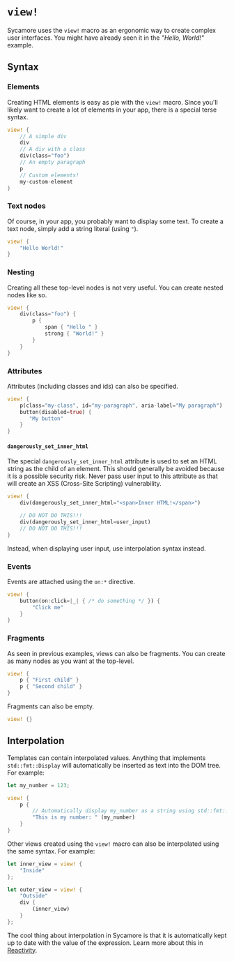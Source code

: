 # `view!`

Sycamore uses the `view!` macro as an ergonomic way to create complex user interfaces. You might
have already seen it in the _"Hello, World!"_ example.

## Syntax

### Elements

Creating HTML elements is easy as pie with the `view!` macro. Since you'll likely want to create
a lot of elements in your app, there is a special terse syntax.

```rust
view! {
    // A simple div
    div
    // A div with a class
    div(class="foo")
    // An empty paragraph
    p
    // Custom elements!
    my-custom-element
}
```

### Text nodes

Of course, in your app, you probably want to display some text. To create a text node, simply add a
string literal (using `"`).

```rust
view! {
    "Hello World!"
}
```

### Nesting

Creating all these top-level nodes is not very useful. You can create nested nodes like so.

```rust
view! {
    div(class="foo") {
        p {
            span { "Hello " }
            strong { "World!" }
        }
    }
}
```

### Attributes

Attributes (including classes and ids) can also be specified.

```rust
view! {
    p(class="my-class", id="my-paragraph", aria-label="My paragraph")
    button(disabled=true) {
       "My button"
    }
}
```

#### `dangerously_set_inner_html`

The special `dangerously_set_inner_html` attribute is used to set an HTML string as the child of an
element. This should generally be avoided because it is a possible security risk. Never pass user
input to this attribute as that will create an XSS (Cross-Site Scripting) vulnerability.

```rust
view! {
    div(dangerously_set_inner_html="<span>Inner HTML!</span>")

    // DO NOT DO THIS!!!
    div(dangerously_set_inner_html=user_input)
    // DO NOT DO THIS!!!
}
```

Instead, when displaying user input, use interpolation syntax instead.

### Events

Events are attached using the `on:*` directive.

```rust
view! {
    button(on:click=|_| { /* do something */ }) {
        "Click me"
    }
}
```

### Fragments

As seen in previous examples, views can also be fragments. You can create as many nodes as you
want at the top-level.

```rust
view! {
    p { "First child" }
    p { "Second child" }
}
```

Fragments can also be empty.

```rust
view! {}
```

## Interpolation

Templates can contain interpolated values. Anything that implements `std::fmt::Display` will
automatically be inserted as text into the DOM tree. For example:

```rust
let my_number = 123;

view! {
    p {
        // Automatically display my_number as a string using std::fmt::Display
        "This is my number: " (my_number)
    }
}
```

Other views created using the `view!` macro can also be interpolated using the same syntax.
For example:

```rust
let inner_view = view! {
    "Inside"
};

let outer_view = view! {
    "Outside"
    div {
        (inner_view)
    }
};
```

The cool thing about interpolation in Sycamore is that it is automatically kept up to date with the
value of the expression. Learn more about this in [Reactivity](./reactivity).
